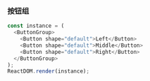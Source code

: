 ### 按钮组

<!--start-code-->
```js
const instance = (
  <ButtonGroup>
    <Button shape="default">Left</Button>
    <Button shape="default">Middle</Button>
    <Button shape="default">Right</Button>
  </ButtonGroup>
);
ReactDOM.render(instance);
```
<!--end-code-->